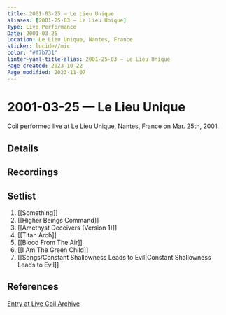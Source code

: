 ```yaml
---
title: 2001-03-25 — Le Lieu Unique
aliases: [2001-25-03 — Le Lieu Unique]
Type: Live Performance
Date: 2001-03-25
Location: Le Lieu Unique, Nantes, France
sticker: lucide//mic
color: "#f7b731"
linter-yaml-title-alias: 2001-25-03 — Le Lieu Unique
Page created: 2023-10-22
Page modified: 2023-11-07
---
```


# 2001-03-25 — Le Lieu Unique

Coil performed live at Le Lieu Unique, Nantes, France on Mar. 25th, 2001.

## Details


## Recordings


## Setlist
1. [[Something]]
2. [[Higher Beings Command]]
3. [[Amethyst Deceivers (Version 1)]]
4. [[Titan Arch]]
5. [[Blood From The Air]]
6. [[I Am The Green Child]]
7. [[Songs/Constant Shallowness Leads to Evil|Constant Shallowness Leads to Evil]]

## References

[Entry at Live Coil Archive](https://live-coil-archive.com/2001-2/2001-lelieuunique/)
